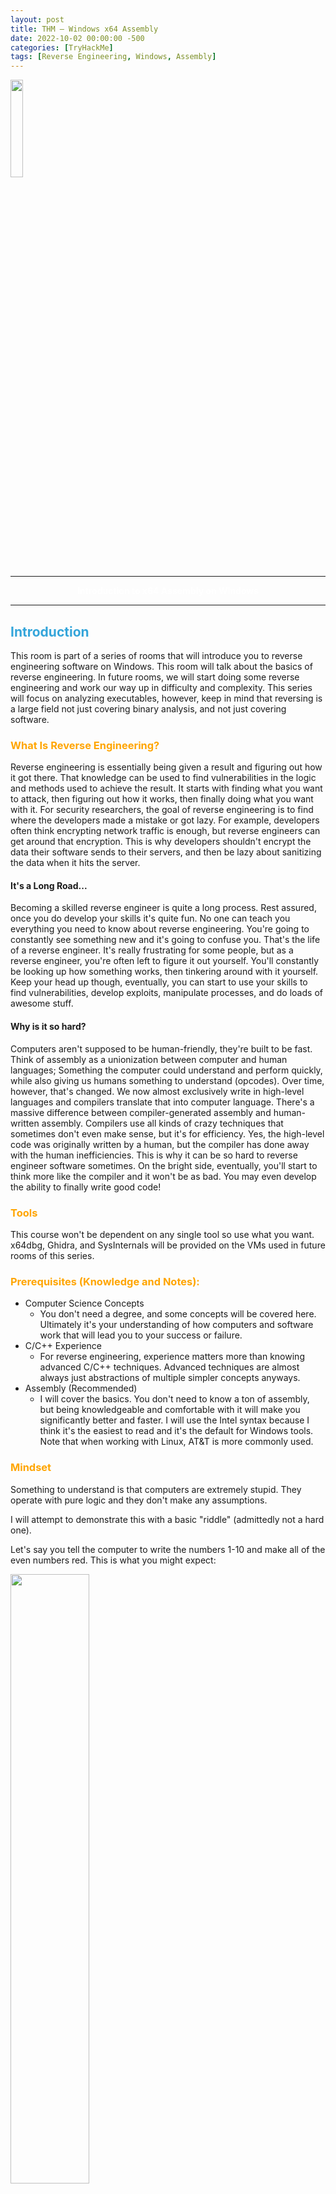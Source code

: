 ```yaml
---
layout: post
title: THM — Windows x64 Assembly
date: 2022-10-02 00:00:00 -500
categories: [TryHackMe]
tags: [Reverse Engineering, Windows, Assembly]
---
```


<img src="/assets/images/THM/Windows%20x64%20Assembly/logo.png" width="20%">

***

<center><strong><font color="White">Introduction to x64 Assembly on Windows</font></strong></center>

***

## <strong><font color="#34A5DA">Introduction</font></strong>

This room is part of a series of rooms that will introduce you to reverse engineering software on Windows. This room will talk about the basics of reverse engineering. In future rooms, we will start doing some reverse engineering and work our way up in difficulty and complexity. This series will focus on analyzing executables, however, keep in mind that reversing is a large field not just covering binary analysis, and not just covering software.

### <font color="#FFA500">What Is Reverse Engineering?</font>
Reverse engineering is essentially being given a result and figuring out how it got there. That knowledge can be used to find vulnerabilities in the logic and methods used to achieve the result. It starts with finding what you want to attack, then figuring out how it works, then finally doing what you want with it. For security researchers, the goal of reverse engineering is to find where the developers made a mistake or got lazy. For example, developers often think encrypting network traffic is enough, but reverse engineers can get around that encryption. This is why developers shouldn't encrypt the data their software sends to their servers, and then be lazy about sanitizing the data when it hits the server.

#### It's a Long Road...
Becoming a skilled reverse engineer is quite a long process. Rest assured, once you do develop your skills it's quite fun. No one can teach you everything you need to know about reverse engineering. You're going to constantly see something new and it's going to confuse you. That's the life of a reverse engineer. It's really frustrating for some people, but as a reverse engineer, you're often left to figure it out yourself. You'll constantly be looking up how something works, then tinkering around with it yourself. Keep your head up though, eventually, you can start to use your skills to find vulnerabilities, develop exploits, manipulate processes, and do loads of awesome stuff.

#### Why is it so hard?
Computers aren't supposed to be human-friendly, they're built to be fast. Think of assembly as a unionization between computer and human languages; Something the computer could understand and perform quickly, while also giving us humans something to understand (opcodes). Over time, however, that's changed. We now almost exclusively write in high-level languages and compilers translate that into computer language. There's a massive difference between compiler-generated assembly and human-written assembly. Compilers use all kinds of crazy techniques that sometimes don't even make sense, but it's for efficiency. Yes, the high-level code was originally written by a human, but the compiler has done away with the human inefficiencies. This is why it can be so hard to reverse engineer software sometimes. On the bright side, eventually, you'll start to think more like the compiler and it won't be as bad. You may even develop the ability to finally write good code!

### <font color="#FFA500">Tools</font>
This course won't be dependent on any single tool so use what you want. x64dbg, Ghidra, and SysInternals will be provided on the VMs used in future rooms of this series.

### <font color="#FFA500">Prerequisites (Knowledge and Notes):</font>
* Computer Science Concepts
  * You don't need a degree, and some concepts will be covered here. Ultimately it's your understanding of how computers and software work that will lead you to your success or failure.
* C/C++ Experience
  * For reverse engineering, experience matters more than knowing advanced C/C++ techniques. Advanced techniques are almost always just abstractions of multiple simpler concepts anyways.
* Assembly (Recommended)
  * I will cover the basics. You don't need to know a ton of assembly, but being knowledgeable and comfortable with it will make you significantly better and faster. I will use the Intel syntax because I think it's the easiest to read and it's the default for Windows tools. Note that when working with Linux, AT&T is more commonly used.

### <font color="#FFA500">Mindset</font>
Something to understand is that computers are extremely stupid. They operate with pure logic and they don't make any assumptions.

I will attempt to demonstrate this with a basic "riddle" (admittedly not a hard one).

Let's say you tell the computer to write the numbers 1-10 and make all of the even numbers red.
This is what you might expect:

<img src="/assets/images/THM/Windows%20x64%20Assembly/NumsCorrect.png" width="50%">

That looks correct, all even numbers are red just as expected.
The computer may also generate the following:

<img src="/assets/images/THM/Windows%20x64%20Assembly/NumsRed.png" width="50%">

Once again, the list is valid and follows the rules. All even numbers are red.
If you're confused, don't worry, that means you passed the CAPTCHA. Some people's brains will flip the rule and tell them that all red numbers are even, which is not true according to what we told the computer. Computers won't flip the rules or apply any sort of assumptions like a human might.

In fact, the rules don't dictate anything about the odd numbers, so they can be any color we want!

<img src="/assets/images/THM/Windows%20x64%20Assembly/NumsRainbow.png" width="50%">

"Where did the 9 go?", the programmer thought. "The computer must have made an error and forgot to write the 9. Maybe I'm off by one, classic error!" And on the little programmer goes on to waste hours of his life, eventually slamming his head on the desk once he figures out it was colored white.

### <font color="#FFA500">What is a Protocol?</font>

TCP, UDP, HTTP(s), FTP, and SMTP are all protocols. Protocols are simply templates that are used to specify what data is where. Let's use an example.

`01011990JohnDoe/0/123MainSt`

Without some sort of guide or template, that just seems like a mess of data. Our brains can pick out some information such as a name and a street. But computers can't do that, and even we can't pick out all of the data. It's confusing because it's all packed together in an attempt to make it as small as possible. Here, let me give you the secret formula:

`BIRTHDAY(MMDDYYYY)NAME/NumOfChildren/HomeAddress`

Now it makes sense. The collection of numbers at the start is a birthday. Following the birthday is a name. There is then a forward slash and the number of children they have. Then another forward slash and a home address. Here is another example:

`03141879AlbertEinstein/3/112MercerSt`

That's what a protocol is. It's simply a template that computers can use to pick apart a series of data that would otherwise seem pointless.

I also want to point out the delimiters (the forward slashes) used for the number of children and the street they live on. Because some data has a variable length, it's a good idea to distinguish between them in some way besides a specific number of characters. Remember, a computer can't make assumptions. We need to be very literal or it won't know what we mean. The rules for the protocol are as follows: Assuming the template is filled out correctly, the first 8 characters represent the birth date. The characters following the date up to the forward-slash are the person's name. Then the next character(s) following that forward slash and up to the next forward slash is the number of children that person had. Finally, the rest of the data after the final forward slash is the person's home address.

***

## <strong><font color="#34A5DA">Number Systems</font></strong>

### <font color="#FFA500">Numbers Systems</font>
#### Base 10

We mortal humans use the decimal (base 10) system.
Base 10 includes 0, 1, 2, 3, 4, 5, 6, 7, 8, 9.
Here is 243 in base 10:
243 = (102 * 2) + (101 * 4) + (100 * 3) = 200 + 40 + 3.

If decimal is denoted, it will usually be with the suffix of "d" such as 12d.

#### Base 7
We can apply this to any base. For example, 243 in base 7:
243(in base 7) = (72 * 2) + (71 * 4) + (70 * 3) = 98 + 28 + 3 = 129(in decimal).

Base 7 includes 0, 1, 2, 3, 4, 5, 6.
9 isn't in base 7, so how do we represent it in base 7?
9(in decimal) = (71 * 1) + (70 * 2) = 7 + 2. Our answer is going to be 12(base7) = 9(base10).

### <font color="#FFA500">Base2/Binary</font>

What about base 2? Base 2 includes 0 and 1. It works the same as the others. Here are some good values to know:
210 = 1024, 29 = 512, 28 = 256, 27 = 128, etc.

<img src="/assets/images/THM/Windows%20x64%20Assembly/Base2.png" width="80%">

If you want to learn binary conversion and how to evaluate different bases, go here:

https://www.khanacademy.org/math/algebra-home/alg-intro-to-algebra/algebra-alternate-number-bases/v/number-systems-introduction

Trying to explain this stuff through text can be a little difficult, but that video describes it very well.

Binary is usually denoted with the prefix "0b" such as 0b0110 and sometimes denoted with the suffix "b" such as 110b.

### <font color="#FFA500">Hexadecimal:</font>
Hexa = 6, Dec = 10. Hexadecimal is base 16. Hexadecimal is very similar but can be a little confusing for some people. You see, we only have ten different individual numbers (0, 1, 2, 3, 4, 5, 6, 7, 8, 9). Hexadecimal needs 16 different numbers. You could use 0, 1... 11, 12, 13... but that would be extremely confusing. For example, what is 1432? Is that 1,4,3,2 or 14,3,2? When we need to represent anything above 9 we can instead use letters such as A, B, C, D, E, and F in the case of hexadecimal.

A = 10, B = 11, ..., F = 15

Hexadecimal numbers are usually given a "0x" prefix or the suffix "h" such as 0xFF or FFh.

0x4A = (161 * 4d) + (160 * 10d) = 64d + 10d = 74d.

Learn more hexadecimal here:

https://www.khanacademy.org/math/algebra-home/alg-intro-to-algebra/algebra-alternate-number-bases/v/hexadecimal-number-system

### <font color="#FFA500">Prefixes and Suffixes:</font>
To distinguish between different number systems, we use prefixes or suffixes. There are many things used to distinguish between the number systems, I will only show the most common.

Decimal is represented with the suffix "d" or with nothing. Examples: 12d or 12.
Hexadecimal is represented with the prefix "0x" or suffix "h". Examples: 0x12 or 12h. Another way hexadecimal is represented is with the prefix of "\x". However, this is typically used per byte. Two hexadecimal digits make one byte. Examples: \x12 or \x12\x45\x21. If bits and bytes seem a little weird we'll get into them soon so don't worry.
Binary is represented with a suffix "b" or with padding of zeros at the start. Examples: 100101b or 00100101. The padding at the start is often used because a decimal number can't start with a zero.

> What is 0xA in decimal? `10`

> What is decimal 25 in hexadecimal? Include the prefix for hexadecimal. `0x19`

***

## <strong><font color="#34A5DA">Bits and Bytes</font></strong>

### <font color="#FFA500">Bits and Bytes</font>
Data type sizes vary based on architecture. These are the most common sizes and are what you will come across when working with desktop Windows and Linux.

* **Bit is one binary digit**. Can be 0 or 1
* **Nibble is 4 bits**
* **Byte is 8 bits**
* **Word is 2 bytes**
* **Double Word (DWORD) is 4 bytes**. Twice the size of a word
* **Quad Word (QWORD) is 8 bytes**. Four times the size of a word

Before we get into other data types, let's talk about signed vs unsigned. Signed numbers can be positive or negative. Unsigned numbers can only be positive. The names come from how they work. Signed numbers need a sign bit to distinguish whether or not they're negative, similar to how we use the + and - signs.

### <font color="#FFA500">Data Type Sizes</font>
* **Char** - 1 byte (8 bits).
* **Int** - There are 16-bit, 32-bit, and 64-bit integers. When talking about integers, it's usually 32-bit. For signed integers, one bit is used to specify whether the integer is positive or negative.
  * **Signed Int**
    * 16 bit is -32,768 to 32,767.
    * 32 bit is -2,147,483,648 to 2,147,483,647.
    * 64-bit is -9,223,372,036,854,775,808 to 9,223,372,036,854,775,807.
  * **Unsigned Int** - Minimum is zero, maximum is twice that of a signed int (of the same size). For example: unsigned 32-bit int goes from 0 to 4,294,967,295. That is twice the signed int maximum of 2,147,483,647, however, its minimum value is 0. This is due to signed integers using the sign bit, making it unavailable to represent a value.
* **Bool** - 1 byte. Interestingly, a bool only needs 1 bit because it's either 1 or 0 but it still takes up a full byte. This is because computers don't tend to work with individual bits due to alignment (talked about later). So instead, they work in chunks such as 1 byte, 2 bytes, 4 bytes, 8 bytes, and so on.

For more data types go here: https://www.tutorialspoint.com/cprogramming/c_data_types.htm

### <font color="#FFA500">Offsets</font>

Data positions are referenced by how far away they are from the address of the first byte of data, known as the base address (or just the address), of the variable. The distance a piece of data is from its base address is considered the offset. For example, let's say we have some data, 12345678. Just to push the point, let's also say each number is 2 bytes. With this information, 1 is at offset 0x0, 2 is at offset 0x2, 3 is at offset 0x4, 4 is at offset 0x6, and so on. You could reference these values with the format BaseAddress+0x##. BaseAddress+0x0 or just BaseAddress would contain the 1, BaseAddress+0x2 would be the 2, and so on.

> How many bytes is a WORD? `2`

> How many bits is a WORD? `16`

***

## <strong><font color="#34A5DA">Binary Operations</font></strong>

This is going to be a quick introduction to how binary is manipulated and how basic mathematical operations are performed in binary. Let's start with learning what true and false mean for a computer, then we'll talk about the four fundamental operations: NOT, AND, OR, and XOR.

### <font color="#FFA500">True / False</font>

In computing, false is represented with the value 0, and true is represented as anything other than 0. This is why in binary true is 1 and false is 0. When programming true could be, 1, 100, a memory address, or a character. Again, true is anything other than 0.

### <font color="#FFA500">NOT (Shown as "!")</font>

The NOT operation will simply flip the bit.

* NOT 1 = 0
* NOT 0 = 1

<img src="/assets/images/THM/Windows%20x64%20Assembly/BONot.png" width="80%">

### <font color="#FFA500">AND (Shown as "&")</font>

AND will check if both bits are 1 and if they are the result will be 1, otherwise, the result is 0.

* 1 AND 1 = 1
* 1 AND 0 = 0
* 0 AND 0 = 0

<img src="/assets/images/THM/Windows%20x64%20Assembly/BOAnd.png" width="80%">

### <font color="#FFA500">OR (Shown as "|")</font>

OR will check if one of the bits is one and if so, then the result is 1, otherwise, the result is 0.

* 1 OR 1 = 1
* 1 OR 0 = 1
* 0 OR 0 = 0

<img src="/assets/images/THM/Windows%20x64%20Assembly/BOOr.png" width="80%">

### <font color="#FFA500">XOR (Shown as "^")</font>

The result is 1 if either of the bits is one, but not both, otherwise, the result is 0. Another way to think of XOR is it's checking if the bits are different.

* 1 XOR 1 = 0
* 1 XOR 0 = 1
* 0 XOR 0 = 0

<img src="/assets/images/THM/Windows%20x64%20Assembly/BOXor.png" width="80%">

***

There are inverses of these operations, such as NAND and NOR. These operations perform the respective primary operation then perform a NOT at the end. For example, NAND performs an AND operation followed by a NOT operation on the result of the AND operation.

> What is the result of the binary operation: 1011 AND 1100? `1000`

> What is the result of the binary operation: 1011 NAND 1100? Include leading zeroes. `0111`

***

## <strong><font color="#34A5DA">Registers</font></strong>

> ***Note:*** There are two different syntaxes for assembly: Intel and AT&T. We will focus on Intel because I think it's the easiest to read and it's the default for Windows tools. Note that when working with Linux, AT&T is more commonly used.

Depending on whether you are working with 64-bit or 32-bit assembly things may be a little different. As already mentioned this course focuses on 64-bit Windows.

### <font color="#FFA500">What Is Assembly?</font>

The end goal of a compiler is to translate high-level code into a language the CPU can understand. This language is Assembly. The CPU supports various instructions that all work together doing things such as moving data, performing comparisons, doing things based on comparisons, modifying values, and anything else that you can think of. While we may not have the high-level source code for any program, we can get the Assembly code from the executable.

### <font color="#FFA500">Assembly VS C:</font>

Small example:

```c
if(x == 4){
    func1();
}else{
    return;
}
```
is functionally the same as the following pseudo-assembly:

```nasm
mov RAX, x
cmp RAX, 4
jne 5       ; Line 5 (ret)
call func1
ret
```

This should be fairly self-explanatory, but I'll go over it briefly. First, the variable `x` is moved into RAX. RAX is a register, think of it as a variable in assembly. Then, we compare that with 4. If the comparison between RAX (4) and 5 results in them not being equal then jump (jne) to line 5 which returns. Otherwise, they are equal, so call `func1()`.

### <font color="#FFA500">The Registers</font>

Let's talk about **General Purpose Registers (GPR)**. You can think of these as variables because that's essentially what they are. The CPU has its own storage that is extremely fast. This is great, however, space in the CPU is extremely limited. Any data that's too big to fit in a register is stored in memory (RAM). Accessing memory is much slower for the CPU compared to accessing a register. Because of the slow speed, the CPU tries to put data in registers instead of memory if it can. If the data is too large to fit in a register, a register will hold a pointer to the data so it can be accessed.

**There are 8 main general-purpose registers:**
There are several GPR's, each with an assigned task. However, this task is more of a template as registers are usually used for whatever, except for a few. Regardless, it's good to know their assigned purpose for when they are used according to their designation.

* RAX - Known as the ***accumulator register***. Often used to store the return value of a function.
* RBX - Sometimes known as the ***base register***, not to be confused with the base pointer. Sometimes used as a base pointer for memory access.
* RDX - Sometimes known as the ***data register***.
* RCX - Sometimes known as the ***counter register***. Used as a loop counter.
* RSI - Known as the ***source index***. Used as the source pointer in string operations.
* RDI - Known as the ***destination index***. Used as the destination pointer in string operations.
* RSP - The ***stack pointer***. Holds the address of the top of the stack.
* RBP - The ***base pointer***. Holds the address of the base (bottom) of the stack.

All of these registers are used for holding data. Something to point out immediately is that these registers can be used for anything. Again, their "use" is just common practice. For example, RAX is often used to hold the return value of a function but it doesn't have to (and often doesn't). However, imagine you were writing a program in Assembly. It would be extremely helpful to know where the return value of a function went, otherwise why call the function? Also, look at the Assembly example I gave earlier. It uses RAX to store the x variable.

With that said, some registers are best left alone when dealing with typical data. For example, RSP and RBP should almost always only be used for what they were designed for. They store the location of the current stack frame (we'll get into the stack soon) which is very important. If you do use RBP or RSP, you'll want to save their values so you can restore them to their original state when you are finished. As we go along, you'll get the hang of the importance of various registers at different stages of execution.

#### The Instruction Pointer
RIP is probably the most important register. RIP is the "Instruction Pointer". It is the address of the next line of code to be executed. You cannot directly write into this register, only certain instructions such as ret can influence the instruction pointer.

#### Register Break Downs
Each register can be broken down into smaller segments which can be referenced with other register names. RAX is 64 bits, the lower 32 bits can be referenced with EAX, and the lower 16 bits can be referenced with AX. AX is broken down into two 8 bit portions. The high/upper 8 bits of AX can be referenced with AH. The lower 8 bits can be referenced with AL.

<img src="/assets/images/THM/Windows%20x64%20Assembly/RegisterBreakdown.png" width="80%">

RAX consists of all 8 bytes which would be bytes 0-7. EAX consists of bytes 4-7, AX consists of bytes 6-7, AH consists of only byte 6, and AL consists of only byte 7 (the final byte).

If `0x0123456789ABCDEF` was loaded into a 64-bit register such as RAX, then RAX refers to `0x0123456789ABCDEF`, EAX refers to `0x89ABCDEF`, AX refers to `0xCDEF`, AH refers to `0xCD`, AL refers to 0xEF.

What is the difference between the "E" and "R" prefixes? Besides one being a 64-bit register and the other 32 bits, the "E" stands for extended. The "R" stands for register. The "R" registers were newly introduced in x64, and no, you won't see them on 32-bit systems.

To see how all registers are broken apart go here:
https://docs.microsoft.com/en-us/windows-hardware/drivers/debugger/x64-architecture

### <font color="#FFA500">Different Data Types</font>

* **Floating Point Values** - Floats and Doubles.
* **Integer Values** - Integers, Booleans, Chars, Pointers, etc.

Different data types can't be put in just any register. Floating-point values are represented differently than integers. Because of this, floating-point values have special registers. These registers include **YMM0** to **YMM15** (64-bit) and **XMM0** to **XMM15** (32-bit). The XMM registers are the lower half of the YMM registers, similar to how EAX is the lower 32 bits of RAX. Something unique about these registers is that they can be treated as arrays. In other words, they can hold multiple values. For example, YMM# registers are 256-bit wide each and can hold 4 64-bit values or 8 32-bit values. Similarly, the XMM# registers are 128-bits wide and can hold 2 64-bit values or 4 32-bit values. Special instructions are needed to utilize these registers as vectors.

A nice table of these registers, and more information about them, can be found here: https://en.wikipedia.org/wiki/Advanced_Vector_Extensions

### <font color="#FFA500">Extra Registers</font>

There are additional registers that should be mentioned. These registers don't have any special uses. There are registers r8 to r15 which are designed to be used by integer type values (not floats or doubles). The lower 4 bytes (32 bits), 2 bytes (16 bits), and 8 bits (1 byte) can all be accessed. These can be accessed by appending the letter "d", "w", or "b".

Examples:
* R8 - Full 64-bit (8 bytes) register.
* R8D - Lower double word (4 bytes).
* R8W - Lower word (2 bytes).
* R8B - Lower byte.

> How many bytes is RAX? `8`

> How many bytes is EAX? `4`

***

## <strong><font color="#34A5DA">Instructions</font></strong>

The ability to read and comprehend assembly code is vital to reverse engineering. There are roughly 1,500 instructions, however, a majority of the instructions are not commonly used or they're just variations (such as MOV and MOVS). Just like in high-level programming, don't hesitate to look up something you don't know.

Before we get started there are three different terms you should know: **immediate**, **register**, and **memory**.
* An **immediate value** (or just immediate, sometimes IM) is something like the number 12. An immediate value is not a memory address or register, instead, it's some sort of constant data.
* A **register** is referring to something like RAX, RBX, R12, AL, etc.
* **Memory** or a **memory address** refers to a location in memory (a memory address) such as `0x7FFF842B`.

You may see a semicolon at the end of, or in-between, a few Assembly instructions. This is because the semicolon (`;`) is used to write a comment in Assembly.

It's important to know the format of instructions which is as follows:

```
(Instruction/Opcode/Mnemonic) <Destination Operand>, <Source Operand>
```

I will be referring to Instructions/Opcodes/Mnemonics as instructions, just note that some people call it different things.

Example:
```nasm
mov RAX, 5
```

`MOV` is the instruction, `RAX` is the destination operand, and `5` is the source operand. The capitalization of instructions or operands does not matter. You will see me use a mixture of all letters capitalized and all letters lowercase. In the example given, 5 is an immediate value because it's not a valid memory address and it's certainly not a register.

### <font color="#FFA500">Common Instructions</font>


#### Data Movement

**`MOV`** is used to move/store the source operand into the destination. The source doesn't have to be an immediate value like it is in the following example. In the following example, the immediate value of 5 is being moved into RAX.

**This is equivalent to RAX = 5.**

```nasm
mov RAX, 5
```

***

**`LEA`** is short for Load Effective Address. This is essentially the same as MOV except for addresses. They key difference between MOV and LEA is that LEA doesn't dereference. It's also commonly used to compute addresses. In the following example, RAX will contain the memory address/location of num1.

```nasm
lea RAX, num1
```
```nasm
lea RAX, [struct+8]
```
```nasm
mov RBX, 5
lea RAX, [RBX+1]
```
In the first example, RAX is set to the address of num1. In the second, RAX is set to the address of the member in a structure which is 8 bytes from the start of the structure. This would usually be the second member. The third example RBX is set to 5, then LEA is used to set RAX to RBX + 1. RAX will be 6.

***

**`PUSH`** is used to push data onto the stack. Pushing refers to putting something on the top of the stack. In the following example, RAX is pushed onto the stack. Pushing will act as a copy so RAX will still contain the value it had before it was pushed. Pushing is often used to save the data inside a register by pushing it onto the stack, then later restoring it with `pop`.

```nasm
push RAX
```

***

**`POP`** is used to take whatever is on the top of the stack and store it in the destination. In the following example whatever is on the top of the stack will be put into RAX.

```nasm
pop RAX
```

#### Arithmetic

**`INC`** will increment data by one. In the following example RAX is set to 8, then incremented. RAX will be 9 by the end.

```nasm
mov RAX, 8
inc RAX
```

***

**`DEC`** decrements a value. In the following example, RAX ends with a value of 7.

```nasm
mov RAX, 8
dec RAX
```
***

**`ADD`** adds a source to a destination and stores the result in the destination. In the following example, 2 is moved into RAX, 3 into RBX, then they are added together. The result (5) is then stored in RAX.

Same as RAX = RAX + RBX or RAX += RBX.

```nasm
mov RAX, 2
mov RBX, 3
add RAX, RBX
```
***

**`SUB`** subtracts a source from a destination and stores the result in the destination. In the following example, RAX will end with a value of 2.

Same as RAX = RAX - RBX or RAX -= RBX.

```nasm
mov RAX, 5
mov RBX, 3
sub RAX, RBX
```

#### Multiplication and division are a bit different.
Because the sizes of data can vary and change greatly when multiplying and dividing, they use a concatenation of two registers to store the result. The upper half of the result is stored in RDX, and the lower half is in RAX. The total result of the operation is RDX:RAX, however, referencing just RAX is usually good enough. Furthermore, only one operand is given to the instruction. Whatever you want to multiply or divide is stored in RAX, and what you want to multiply or divide by is passed as the operand. Examples are provided in the following descriptions.

**`MUL`** (unsigned) or **`IMUL`** (signed) multiplies RAX by the operand. The result is stored in RDX:RAX. In the following example, RDX:RAX will end with a value of 125.

The following is the same as 25*5
```nasm
mov RAX, 25
mov RBX, 5
mul RBX ; Multiplies RAX (25) with RBX (5)
```

After that code runs, the result is stored in RDX:RAX but in this case, and in most cases, RAX is enough.

***

**`DIV`** (unsigned) and **`IDIV**` (unsigned) work the same as MUL. What you want to divide (dividend) is stored in RAX, and what you want to divide it by (divisor) is passed as the operand. The result is stored in RDX:RAX, but once again RAX alone is usually enough.

```nasm
mov RAX, 18
mov RBX, 3
div RBX ; Divides RAX (18) by RBX (3)
```

After that code executes, RAX would be 6.

### <font color="#FFA500">Flow Control</font>

**`RET`** is short for return. This will return execution to the function that called the currently executing function, aka the caller. As you will soon learn, one of the purposes of RAX is to hold return values. The following example sets RAX to 10 then returns. This is equivalent to return 10; in higher-level programming languages.

```nasm
mov RAX, 10 ret
```

***

**`CMP`** compares two operands and sets the appropriate flags depending on the result. The following would set the Zero Flag (ZF) to 1 which means the comparison determined that RAX was equal to five. Flags are talked about in the next section. In short, flags are used to represent the result of a comparison, such as if the two numbers were equal or not.

```nasm
mov RAX, 5
cmp RAX, 5
```

***

**`JCC`** instructions are conditional jumps that jump based on the flags that are currently set. JCC is not an instruction, rather a term used to mean the set of instructions that includes JNE, JLE, JNZ, and many more. JCC instructions are usually self-explanatory to read. JNE will jump if the comparison is not equal, and JLE jumps if less than or equal, JG jumps if greater, etc. This is the assembly version of if statements.

The following example will return if RAX isn't equal to 5. If it is equal to 5 then it will set RBX to 10, then return.

```nasm
mov RAX, 5
cmp RAX, 5
jne 5 ; Jump to line 5 (ret) if not equal.
mov RBX, 10
ret
```

***

**`NOP`** is short for No Operation. This instruction effectively does nothing. It's typically used for padding because some parts of code like to be on specific boundaries such as 16-bit or 32-bit boundaries.

### <font color="#FFA500">Back To The Example</font>

Remember the example? Here it is:

```c
if(x == 4){
    func1();
}
else{
    return;
}
```

is the same as

```nasm
mov RAX, x
cmp RAX, 4
jne 5 ; Line 5 (ret)
call func1
ret
```

Hopefully, you can now work out the assembly version on its own. It moves the variable `x` into RAX, then it compares `x` to 4. If they *are not equal* then it will return, if they *are equal* then it calls "func1".

### <font color="#FFA500">Flipping Out</font>

Remember how the compiler is all about efficiency? Let me show you how the compiler thinks, as you're going to see it constantly.

Instead of what a programmer would typically write:

```c
if(x == 4){
    func1();
}
else{
    return;
}
```

The compiler will generate something closer to:

```nasm
if(x != 4){
    goto __exit;
}
func1();
__exit:
return;
```

The compiler generates code this way because it's almost always more efficient and skips more code. The above examples may not see much of a performance improvement over one another, however, in larger programs the improvement can be quite significant.

### <font color="#FFA500">Pointers</font>

Assembly has its ways of working with pointers and memory addresses as C/C++ does. In C/C++ you can use dereferencing to get the value inside of a memory address. For example:

```c
int main(){
    int num = 10;
    int* ptr = &num
    return (*ptr + 5);
}
```

* `ptr` is a pointer to `num`, which means `ptr` is holding the memory address of `num`.

* Then return the sum of what's at the address inside `ptr` (`num` which is 10) and 5.

Two of the most important things to know when working with pointers and addresses in Assembly are **LEA** and **square brackets**.

* **Square Brackets** - Square brackets dereference in assembly. For example, `[var]` is the address pointed to by `var`. In other words, when using `[var]` we want to access the memory address that `var` is holding.

* **LEA** - Ignore everything about square brackets when working with LEA. LEA is short for Load Effective Address and it's used for calculating and loading addresses.

> **It's important to note that when working with the LEA instruction, square brackets do not dereference.**

LEA is used to load and calculate addresses, NOT data. It doesn't matter if there are square brackets or not, it's dealing with addresses ONLY. LEA is the instruction that will mess with your head when you're sleep-deprived.

Here is a simple example of dereferencing and a pointer in Assembly:

```nasm
lea RAX, [var]
mov [RAX], 12
```

In the example above the <u>address</u> of `var` is loaded into RAX. This is LEA we are working with, there is <u>no</u> dereferencing. RAX is now acting as a pointer since it holds the address to the variable. Then 12 is moved into the address pointed to by RAX). The address pointed to by RAX is the `var` variable. If that Assembly was executed, `var` would be 12. This is all the same as doing `mov var, 12`.

Going back to the code example from when we started talking about pointers, here it is in pseudo-assembly:

```nasm
mov num, 10
lea ptr, [num]
mov rax, [ptr]
add rax, 5
ret
```

1. Move 10 into `num`

2. Load the address of `num` into `ptr`

3. Move the data that is at the address inside `ptr` (`num` which is 10) into `rax`.

4. Add `rax` (10) and 5.

5. RET - This will return the data inside RAX. This is explained later in calling conventions.

Earlier I said that LEA can be used to calculate addresses, and it often is, here's an example.

```nasm
lea RAX, [RCX+8] ;This will add 8 to the address inside RCX, and set RAX to the resulting address.
```
```nasm
mov RAX, [RCX+8] ;This will add 8 to the address already held by RCX, then dereference the new address and put whatever is at that address into RAX.
```

One more time:

**It's important to note that when working with LEA square brackets do not dereference.**

You'll see LEA and MOV used all the time so be sure you understand this and pay attention to details.

### <font color="#FFA500">Zero Extension</font>

Zero extension is setting the rest of the remaining bits in a register to zero when modifying the other bits. For example, if you moved a value into EAX should the upper 32 bits of RAX change?

In general, a move to the lower 32 bits of RAX via EAX will zero out/zero extend the upper 32 bits. A move to anything less will not zero extend. So moving something into AX will not zero out the rest of RAX. If you do want to zero extend no matter what, use `movzx` which performs zero extension no matter what.

### <font color="#FFA500">The JMP's Mason, what do they mean?!</font>

Let's talk about the difference between instructions such as `jg` (jump if greater) and `ja` (jump if above). Knowing the difference can help you snipe those hard-to-understand data types. There are other instructions like this so be sure to look up what they do when you come across them. For example, there are several variants of `mov`.

Here's the rundown for the jump instructions when it comes to signed or unsigned. Ignore the "CF" and "ZF" if you don't know what they mean, I've included them for reference after you understand flags (covered next).

For **unsigned** comparisons:

* JB/JNAE (CF = 1) ; Jump if below/not above or equal

* JAE/JNB (CF = 0) ; Jump if above or equal/not below

* JBE/JNA (CF = 1 or ZF = 1) ; Jump if below or equal/not above

* JA/JNBE (CF = 0 and ZF = 0); Jump if above/not below or equal

For **signed** comparisons:

* JL/JNGE (SF <> OF) ; Jump if less/not greater or equal

* JGE/JNL (SF = OF) ; Jump if greater or equal/not less

* JLE/JNG (ZF = 1 or SF <> OF); Jump if less or equal/not greater

* JG/JNLE (ZF = 0 and SF = OF); Jump if greater/not less or equal

Easy way to remember this, and how I remember it:

Humans normally work with signed numbers, and we usually say greater than or less than. That's how I remember signed goes with the greater than and less than jumps.

### <font color="#FFA500">Final Note</font>

There are many more Assembly instructions that I haven't covered. As we continue I will introduce more instructions as they come. Don't be afraid to look up instructions, because like I said, there are quite a few (hundreds or thousands).

> What instruction returns from a function? `ret`

> What instruction will call/execute a function? `call`

> What instruction could be used to save a register in a way that it can later be restored? `push`

***

## <strong><font color="#34A5DA">Flags</font></strong>

Flags are used to signify the result of the previously executed operation or comparison. For example, if two numbers are compared to each other the flags will reflect the results such as them being even. Flags are contained in a register called EFLAGS (x86) or RFLAGS (x64). I usually just refer to it as the flags register. There is an actual FLAGS register that is 16 bit, but the semantics are just a waste of time. If you want to get into that stuff, look it up, Wikipedia has a good article on it. I'll tell you what you need to know.

### <font color="#FFA500">Status Flags</font>

Here are the flags you should know. Note that when I say a "flag is set" I mean the flag is set to 1 which is true/on. 0 is false/off.

* **Zero Flag (ZF)** - Set if the result of an operation is zero. Not set if the result of an operation is not zero.
* **Carry Flag (CF)** - Set if the last unsigned arithmetic operation carried (addition) or borrowed (subtraction) a bit beyond the register. It's also set when an operation would be negative if it wasn't for the operation being unsigned.
* **Overflow Flag (OF)** - Set if a signed arithmetic operation is too big for the register to contain.
* **Sign Flag (SF)** - Set if the result of an operation is negative.
* **Adjust/Auxiliary Flag (AF)** - Same as the carry flag but for Binary Coded Decimal (BCD) operations.
* **Parity Flag (PF)** - Set to 1 if the number of bits set in the last 8 bits is even. (10110100, PF=1; 10110101, PF=0)
* **Trap Flag (TF)** - Allows for single-stepping of programs.

For a full list of flags see: https://www.tech-recipes.com/rx/1239/assembly-flags/

### <font color="#FFA500">Examples</font>

#### Basic Comparison
Here are some examples to demonstrate flags being set.

Here's the first example. The following code is trying to determine if RAX is equal to 4. Since we're testing for equality, the ZF is going to be the most important flag. 
On line 2 there is a CMP instruction that is going to be testing for equality between RAX and the number 4. The way in which CMP works is by subtracting the two values. So when `cmp RAX, 4` runs, 4 is subtracted from RAX (also 4). This is why the comparison results in zero because the subtraction process literally results in zero. Since the result is zero, the ZF flag is set to 1 (on/true) to denote that the operation resulted in the value of 0, also meaning the values were equal! That brings us to the JNE, which jumps if not equal/zero. Since the ZF is set it will not jump, since they are equal, and therefore the call to func1() is made. If they were not equal, the jump would be taken which would jump over the function call straight to the return.

```nasm
mov RAX, 4
cmp RAX, 4
jne 5       ; Line 5 (ret)
call func1
ret
; ZF = 1, OF = 0, SF = 0
```

#### Subtraction
The following example will be demonstrating a signed operation. SF will be set to 1 because the subtraction operation results in a negative number. Using the `cmp` instruction instead of `sub` would have the same results, except the value of the operation (-6) wouldn't be saved in any register.

```nasm
mov RAX, 2
sub RAX, 8  ; 2 - 8 = -6.
; ZF = 0, OF = 0, SF = 1
```

#### Addition
The following is an example where the result is too big to fit into a register. Here I'm using 8-bit registers so we can work with small numbers. The biggest number that can fit in a signed 8-bit register is 128. AL is loaded with 75 then 60 is added to it. The result of adding the two together should result in 135, which exceeds the maximum. Because of this, the number wraps around and AL is going to be -121. This sets the OF because the result was too big for the register, and the SF flag is set because the result is negative. If this was an unsigned operation CF would be set.

```nasm
mov AL, 75
add AL, 60
; ZF = 0, OF = 1, SF = 1
```

### <font color="#FFA500">Final Note</font>

Hopefully, that gives you a good idea of what flags are and how they work. Remember that CMP will set flags depending on the result of the comparison. Conditional jumps will simply look at the flags. This tells us that a conditional jump does not need to be immediately proceeded with a CMP to work. Also, flags are set by things other than CMP instructions.

> If two equal values are compared to each other, what will ZF be set to as result of the comparison? `1`

***

## <strong><font color="#34A5DA">Calling Conventions</font></strong>

Windows x64 Calling Convention

There are many calling conventions, I will cover the one used on x64 Windows in detail. Once you understand one you can understand the others very easily, it's just a matter of remembering which is which (if you choose to).

Before we start, be aware that **attention to detail is very important here**.

When a function is called you could, theoretically, pass parameters via registers, the stack, or even on disk. You just need to be sure that the function you are calling knows where you're putting the parameters. This isn't too big of a problem if you are using your own functions, but things would get messy when you start using libraries. To solve this problem we have **calling conventions** that define how parameters are passed to a function, who allocates space for variables, and who cleans up the stack.

**Callee** refers to the function being called, and the **caller** is the function making the call.

There are several different calling conventions including cdecl, syscall, stdcall, fastcall, and more. Because I've chosen to focus on x64 Windows for simplicity, we will be working with x64 fastcall. If you plan to reverse engineer on other platforms, be sure to learn their respective calling convention(s).

You will sometimes see a double underscore prefix before a calling convention's name. For example: __fastcall. I won't be doing this because it's annoying to type.

### <font color="#FFA500">Fastcall</font>

Fastcall is the calling convention for x64 Windows. Windows uses a four-register fastcall calling convention by default. Quick FYI, when talking about calling conventions you will hear about something called the "Application Binary Interface" (ABI). The ABI defines various rules for programs such as calling conventions, parameter handling, and more.

#### How does the x64 Windows calling convention work?

* The first four parameters are passed in registers, LEFT to RIGHT. Parameters that are ***not*** floating-point values, such as integers, pointers, and chars, will be passed via RCX, RDX, R8, and R9 (in that order). Floating-point parameters will be passed via XMM0, XMM1, XMM2, and XMM3 (in that order).
* If there is a mix of floating-point and integer values, they will still be passed via the register that corresponds to their position. For example, `func(1, 3.14, 6, 6.28)` will pass the first parameter through RCX, the second through XMM1, the third through R8, and the last through XMM3.
* If the parameter being passed is too big to fit in a register then it is passed by reference (a pointer to the data in memory). Parameters can be passed via any sized corresponding register. For example, RCX, ECX, CX, CH, and CL can all be used for the first parameter. Any other parameters are pushed onto the stack, **RIGHT** to **LEFT**.

There is always going to be space allocated on the stack for 4 parameters, even if there aren't any parameters. This space isn't completely wasted because the compiler can, and often will, use it. Usually, if it's a debug build, the compiler will put a copy of the parameters in the space. On release builds, the compiler will use it for temporary or local variable storage.

#### Here are some more rules of the calling convention:

* The base pointer (RBP) is saved when a function is called so it can be restored.
* A function's return value is passed via RAX if it's an integer, bool, char, etc., or XMM0 if it's a float or double.
* Member functions have an implicit first parameter for the "this" pointer. Because it's a pointer and it's the first parameter, it will be passed via RCX. This can be very useful to know.
* The caller is responsible for allocating space for parameters for the callee. The caller must always allocate space for 4 parameters even if no parameters are passed.
* The registers RAX, RCX, RDX, R8, R9, R10, R11, and XMM0-XMM5 are considered volatile and must be considered destroyed on function calls.
* The registers RBX, RBP, RDI, RSI, RSP, R12, R13, R14, R15, and XMM6-XMM15 are considered nonvolatile and should be saved and restored by a function that uses them.

#### Stack Access
Data on the stack such as local variables and function parameters are often accessed with RBP or RSP. On x64 it's extremely common to see RSP used instead of RBP to access parameters. Remember that the first four parameters, even though they are passed via registers, still have space reserved for them on the stack. This space is going to be 32 bytes (0x20), 8 bytes for each of the 4 registers. Remember this because at some point you will see this offset when accessing parameters passed on the stack.

* 1-4 Parameters:
  * Arguments will be pushed via their respective registers, left to right. The compiler will likely use RSP+0x0 to RSP+0x18 for other purposes.
* More Than 4 Parameters:
  * The first four arguments are passed via registers, left to right, and the rest are pushed onto the stack starting at offset RSP+0x20, right to left. This makes RSP+0x20 the fifth argument and RSP+0x28.

Here is a very simple example where the numbers 1 to 8 are passed from one function to another function. Notice the order they are put in.

```c
function(1,2,3,4,5,6,7,8)
```

```nasm
MOV RCX 0x1 ; Going left to right.
MOV RDX 0x2
MOV R8 0x3
MOV R9 0x4
PUSH 0x8 ; Now going right to left.
PUSH 0x7
PUSH 0x6
PUSH 0x5
CALL function
```

In this case, the stack parameters should be accessed via RSP+0x20 to RSP+0x28.

Putting them in registers left to right and then pushing them on the stack right to left may not make sense, but it does once you think about it. By doing this, if you were to pop the parameters off the stack they would be in order.

```nasm
POP R10 ; = 5
POP R11 ; = 6
POP R12 ; = 6
POP R13 ; = 7
```
Now you can access them, left to right in order: RCX, RDX, R8, R9, R10, R11, R12, R13.

> Beautiful :D

### <font color="#FFA500">Further Exploration</font>

That's the x64 Windows fastcall calling convention in a nutshell. Learning your first calling convention is like learning your first programming language. It seems complex and daunting at first, but that's probably because you're overthinking it. Furthermore, it's typically harder to learn your first calling convention than it is your second or third.

If you want to learn more about this calling convention you can here:
* https://docs.microsoft.com/en-us/cpp/build/x64-calling-convention?view=vs-2019
* https://docs.microsoft.com/en-us/cpp/build/x64-software-conventions?view=vs-2019

Quick reminder, it may not hurt to go back and read the registers, memory layout, and instructions sections again. Maybe even come back and read this section after those. All of these concepts are intertwined, so it can help. I know it's annoying and sometimes frustrating to re-read, but trust me when I say it's worth it.

### <font color="#FFA500">cdecl (C Declaration)</font>

After going in-depth on fastcall, here's a quick look at cdecl.

* The parameters are passed on the stack backward (right to left).
* The base pointer (RBP) is saved so it can be restored.
* The return value is passed via EAX.
* The caller cleans the stack. This is what makes cdecl cool. Because the caller cleans the stack, cdecl allows for a variable number of parameters.

Like I said after you understand your first calling convention learning others is pretty easy. Quick reminder, this was only a brief overview of cdecl.

### <font color="#FFA500">See here for more info:</font>

* https://docs.microsoft.com/en-us/cpp/build/x64-software-conventions?view=vs-2019
* https://docs.microsoft.com/en-us/cpp/build/x64-calling-convention?view=vs-2019
* https://docs.microsoft.com/en-us/cpp/build/prolog-and-epilog?view=vs-2019
* https://www.gamasutra.com/view/news/171088/x64_ABI_Intro_to_the_Windows_x64_calling_convention.php

> In fastcall, what 64-bit register will hold the return value of a function? `RAX`

> In fastcall, what register is the first function parameter passed in? `RCX`

***

## <strong><font color="#34A5DA">Memory Layout</font></strong>

The system's memory is organized in a specific way. This is done to make sure everything has a place to reside in.

### <font color="#FFA500">Memory Segments</font>

There are different segments/sections in which data or code is stored in memory. They are the following:
* **Stack** - Holds non-static local variables. Discussed more in-depth soon.
* **Heap** - Contains dynamically allocated data that can be uninitialized at first.
* **.data** - Contains global and static data initialized to a non-zero value.
* **.bss** - Contains global and static data that is uninitialized or initialized to zero.
* **.text** - Contains the code of the program (don't blame me for the name, I didn't make it).

### <font color="#FFA500">Overview of Memory Sections</font>

Here is a general overview of how memory is laid out in Windows. This is extremely simplified.

<img src="/assets/images/THM/Windows%20x64%20Assembly/WindowsMemoryLayoutRF.png" width="40%">

#### Important:

The diagram above shows the direction variables (and any named data, even structures) are put into or taken out of memory. The actual data is put into memory differently. This is why stack diagrams vary so much. You'll often see stack diagrams with the stack and heap growing towards each other or high memory addresses at the top. I will explain more later. The diagram I'm showing is the most relevant for reverse engineering. Low addresses being at the top is also the most realistic depiction.

Each Section Explained:
* **Stack** - Area in memory that can be used quickly for static data allocation. Imagine the stack with low addresses at the top and high addresses at the bottom. This is identical to a normal numerical list. Data is read and written as **"last-in-first-out" (LIFO)**. The LIFO structure of the stack is often represented with a stack of plates. You can't simply take out the third plate from the top, you have to take off one plate at a time to get to it. You can only access the piece of data that's on the top of the stack, so to access other data you need to move what's on top out of the way. When I said that the stack holds static data I'm referring to data that has a known length such as an integer. The size of an integer is defined at compile-time, the size is typically 4 bytes, so we can throw that on the stack. Unless a maximum length is specified, user input should be stored on the heap because the data has a variable size. However, the address/location of the input will probably be stored on the stack for future reference. When you put data on top of the stack you push it onto the stack. **When data is pushed onto the stack, the stack grows up, towards lower memory addresses**. When you remove a piece of data off the top of the stack you pop it off the stack. **When data is popped off the stack, the stack shrinks down, towards higher addresses**. That all may seem odd but remember, it's like a normal numerical list where 1, the lower number, is at the top. 10, the higher number, is at the bottom. Two registers are used to keep track of the stack. The **stack pointer (RSP/ESP/SP)** is used to keep track of the top of the stack and the **base pointer (RBP/EBP/BP)** is used to keep track of the base/bottom of the stack. This means that when data is pushed onto the stack, the stack pointer is decreased since the stack grew up towards lower addresses. Likewise, the stack pointer increases when data is popped off the stack. The base pointer has no reason to change when we push or pop something to/from the stack. We'll talk about both the stack pointer and base pointer more as time goes on.

Be warned, you will sometimes see the stack represented the other way around, but the way I'm teaching it is how you'll see it in the real world.

* **Heap** - Similar to the stack but used for dynamic allocation and it's a little slower to access. The heap is typically used for data that is dynamic (changing or unpredictable). Things such as structures and user input might be stored on the heap. If the size of the data isn't known at compile-time, it's usually stored on the heap. **When you add data to the heap it grows towards higher addresses**.
* **Program Image** - This is the program/executable loaded into memory. On Windows, this is typically a **Portable Executable (PE)**.

Don't worry too much about the TEB and PEB for now. This is just a brief introduction to them.

* **TEB** - The **Thread Environment Block (TEB)** stores information about the currently running thread(s).
* **PEB** - The **Process Environment Block (PEB)** stores information about the process and the loaded modules. One piece of information the PEB contains is "BeingDebugged" which can be used to determine if the current process is being debugged. PEB Structure Layout: https://docs.microsoft.com/en-us/windows/win32/api/winternl/ns-winternl-peb

Here's a quick example diagram of the stack and heap with some data on them.

<img src="/assets/images/THM/Windows%20x64%20Assembly/StackHeapRelationRF.png" width="40%">

In the diagram above, `stackVar1` was created before `stackVar2`, likewise for the heap variables.

### <font color="#FFA500">Stack Frames</font>
Stack frames are chunks of data for functions. This data includes local variables, the saved base pointer, the return address of the caller, and function parameters. Consider the following example:

```c
int Square(int x){
    return x*x;
}
int main(){
    int num = 5;
    Square(5);
}
```

In this example, the` main()` function is called first. When `main()` is called, a stack frame is created for it. The stack frame for `main()`, before the function call to `Square()`, includes the local variable `num` and the parameters passed to it (in this case there are no parameters passed to main). When `main()` calls `Square()` the base pointer (RBP) and the return address are both saved. Remember, the base pointer points to the base/bottom of the stack. The base pointer is saved because when a function is called, the base pointer is updated to point to the base of that function's stack. Once the function returns, the base pointer is restored so it points to the base of the caller's stack frame. The return address is saved so once the function returns, the program knows where to resume execution. The return address is the next instruction after the function call. So in this case the return address is the end of the `main()` function. That may sound confusing, hopefully, this can clear it up:

```nasm
mov RAX, 15 ;RAX = 15
call func   ;Call func. Same as func();
mov RBX, 23 ;RBX = 23. This line is saved as the return address for the function call.
```

I know that this can be a bit confusing but it is quite simple in how it works. It just may not be intuitive at first. It's simply telling the computer where to go (what instruction to execute) when the function returns. You don't want it to execute the instruction that called the function because that will cause an infinite loop. This is why the next instruction is used as the return address instead. So in the above example, RAX is set to 15, then the function called `func` is called. Once it returns it's going to start executing at the return address which is the line that contains `mov RBX, 23`.

Here is the layout of a stack frame:

<img src="/assets/images/THM/Windows%20x64%20Assembly/StackFrameLayoutRF.png" width="50%">

Note the location of everything. This will be helpful in the future.

### <font color="#FFA500">Endianness</font>

Given the value of 0xDEADBEEF, how should it be stored in memory? This has been debated for a while and still strikes arguments today. At first, it may seem intuitive to store it as it is, but when you think of it from a computer's perspective it's not so straightforward. Because of this, there are two ways computers can store data in memory - big-endian and little-endian.

* Big Endian - The **most** significant byte (far left) is stored first. This would be 0xDEADBEEF from the example.
* Little Endian - The **least** significant byte (far right) is stored first. This would be 0xEFBEADDE from the example.

You can learn more about endianness <a href="https://www.youtube.com/watch?v=NcaiHcBvDR4">here</a>.

### <font color="#FFA500">Data Storage</font>

As promised, I'll explain how data is written into memory. It's slightly different than how space is allocated for data. As a quick recap, space is allocated on the stack for variables from bottom to top, or higher addresses to lower addresses.

Data is put into this allocated space very simply. It's just like writing English: left to right, top to bottom. The first piece of data in a variable or structure is at the lowest address in memory compared to the rest of the data. As data gets added, it's put at a higher address further down the stack.

<img src="/assets/images/THM/Windows%20x64%20Assembly/DataLayout.png" width="70%">

This diagram illustrates two things. First, how data is put into its allocated space. Second, a side effect of how data is put into its allocated memory. I'll break down the diagram. On the left are the variables being created. On the right are the results of those variable creations. **I'll just focus on the stack for this explanation.**

* On the left three variables are given values. The first variable, as previously explained, is put on the bottom. The next variable is put on top of that, and the next on top of that.
* After allocating the space for the variables, data is put into those variables. It's all pretty simple but something interesting is going on with the array. Notice how it only allocated an array of 2 elements `stackArr[2]`, but it was given 3 `= {3,4,5}`. Because data is written from lower addresses to higher or left to right and top to bottom, it overwrites the data of the variable below it. So instead of `stackVar2` being 2, it's overwritten by the 5 that was intended to be in `stackArr[2]`.

Hopefully that all makes sense. Here's a quick recap:

Variables are allocated on the stack one on top of the other like a stack of trays. This means they're put on the stack starting from higher addresses and going to lower addresses.

Data is put into the variables from left to right, top to bottom. That is, from lower to higher addresses.

It's a simple concept, try not to over-complicate it just because I've given a long explanation. It's vital you understand it, which is why I've taken so much time to explain this concept. It's because of these concepts that there are so many depictions of memory out there that go in different directions.

### <font color="#FFA500">RBP & RSP on x64</font>

On x64, it's common to see RBP used in a non-traditional way (compared to x86). Sometimes only RSP is used to point to data on the stack such as local variables and function parameters, and RBP is used for general data (similar to RAX). This will be discussed in further detail later.

> In what order is data taken off of or put onto the stack? Provide the acronym.

***

## <strong><font color="#34A5DA">Final Thoughts</font></strong>

That wraps up our introductory look at reverse engineering. You should now know a little more about low-level operations, what registers are, how assembly works, and how memory is organized. Hopefully, you enjoyed this room, however, this was one of the more boring parts of this subject so don't fret. Getting to reverse engineer and analyze real software is where lots of fun is to be had, which is what you will learn in future rooms of this series!

One of the best ways to learn is to write your own software and reverse it to see what it looks like. I often do this when I want to learn or get familiar with a new topic. It's especially useful when learning new methods of attack or trying exploits. It also makes you a better programmer which is nice for exploit development and more advanced reverse engineering techniques.

For further reading, the <a href="https://software.intel.com/content/www/us/en/develop/articles/intel-sdm.html">Intel</a> and <a href="https://developer.amd.com/resources/developer-guides-manuals/">AMD</a> ("AMD64 Architecture" section) manuals are great places to look when it comes to assembly. They contain loads of information directly from the people who made your CPU. <a href="https://docs.microsoft.com/en-us/">Microsoft's documentation</a> (aka MSDN) is still the go-to place for developers and the documented low-level Windows concepts. Also, check out <a href="https://github.com/ReversingID/Awesome-Reversing">Awesome Reverse Engineering</a> on GitHub.

Anyways, I hope to see you in the next room of this series!